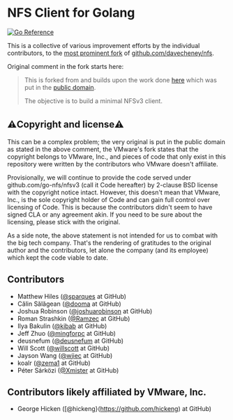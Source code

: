 # NFS Client for Golang

[![Go Reference](https://pkg.go.dev/badge/github.com/go-nfs/nfsv3.svg)](https://pkg.go.dev/github.com/go-nfs/nfsv3)

This is a collective of various improvement efforts by the individual contributors, to the [most prominent fork](github.com/vmware/go-nfs-client) of [github.com/davecheney/nfs](https://github.com/davecheney/nfs).

Original comment in the fork starts here:

> This is forked from and builds upon the work done [here](https://github.com/davecheney/nfs) which was put in the [public domain](https://github.com/davecheney/nfs/issues/1#issuecomment-280563247).
> 
> The objective is to build a minimal NFSv3 client.

## ⚠️Copyright and license⚠️　

This can be a complex problem; the very original is put in the public domain as stated in the above comment, the VMware's fork states that the copyright belongs to VMware, Inc., and pieces of code that only exist in this repository were written by the contributors who VMware doesn't affiliate.

Provisionally, we will continue to provide the code served under github.com/go-nfs/nfsv3 (call it Code hereafter) by 2-clause BSD license with the copyright notice intact.  However, this doesn't mean that VMware, Inc., is the sole copyright holder of Code and can gain full control over licensing of Code. This is because the contributors didn't seem to have signed CLA or any agreement akin. If you need to be sure about the licensing, please stick with the original.

As a side note, the above statement is not intended for us to combat with the big tech company. That's the rendering of gratitudes to the original author and the contributors, let alone the company (and its employee) which kept the code viable to date.

## Contributors

- Matthew Hiles ([@sparques](https://github.com/sparques) at GitHub)
- Călin Sălăgean ([@dooma](https://github.com/dooma) at GitHub)
- Joshua Robinson ([@joshuarobinson](https://github.com/joshuarobinson) at GitHub)
- Roman Strashkin ([@Ramzec](https://github.com/Ramzec) at GitHub)
- Ilya Bakulin ([@kibab](https://github.com/kibab) at GitHub)
- Jeff Zhuo ([@mingforpc](https://github.com/mingforpc) at GitHub)
- deusnefum ([@deusnefum](https://github.com/deusnefum) at GitHub)
- Will Scott ([@willscott](https://github.com/willscott) at GitHub)
- Jayson Wang ([@wjiec](https://github.com/wjiec) at GitHub)
- koalr ([@zema1](https://github.com/zema1) at GitHub)
- Péter Sárközi ([@Xmister](https://github.com/Xmister) at GitHub)

## Contributors likely affiliated by VMware, Inc.

- George Hicken ([@hickeng}(https://github.com/hickeng) at GitHub)
